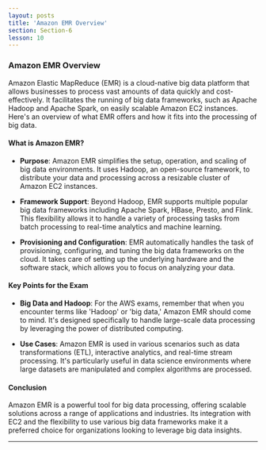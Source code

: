 ```yaml
---
layout: posts
title: 'Amazon EMR Overview'
section: Section-6
lesson: 10
---
```


### Amazon EMR Overview

Amazon Elastic MapReduce (EMR) is a cloud-native big data platform that allows businesses to process vast amounts of data quickly and cost-effectively. It facilitates the running of big data frameworks, such as Apache Hadoop and Apache Spark, on easily scalable Amazon EC2 instances. Here's an overview of what EMR offers and how it fits into the processing of big data.

<!-- pagebreak -->

#### What is Amazon EMR?

- **Purpose**: Amazon EMR simplifies the setup, operation, and scaling of big data environments. It uses Hadoop, an open-source framework, to distribute your data and processing across a resizable cluster of Amazon EC2 instances.

- **Framework Support**: Beyond Hadoop, EMR supports multiple popular big data frameworks including Apache Spark, HBase, Presto, and Flink. This flexibility allows it to handle a variety of processing tasks from batch processing to real-time analytics and machine learning.

- **Provisioning and Configuration**: EMR automatically handles the task of provisioning, configuring, and tuning the big data frameworks on the cloud. It takes care of setting up the underlying hardware and the software stack, which allows you to focus on analyzing your data.

<!-- pagebreak -->

#### Key Points for the Exam

- **Big Data and Hadoop**: For the AWS exams, remember that when you encounter terms like 'Hadoop' or 'big data,' Amazon EMR should come to mind. It's designed specifically to handle large-scale data processing by leveraging the power of distributed computing.

- **Use Cases**: Amazon EMR is used in various scenarios such as data transformations (ETL), interactive analytics, and real-time stream processing. It's particularly useful in data science environments where large datasets are manipulated and complex algorithms are processed.

<!-- pagebreak -->

#### Conclusion

Amazon EMR is a powerful tool for big data processing, offering scalable solutions across a range of applications and industries. Its integration with EC2 and the flexibility to use various big data frameworks make it a preferred choice for organizations looking to leverage big data insights.

---
